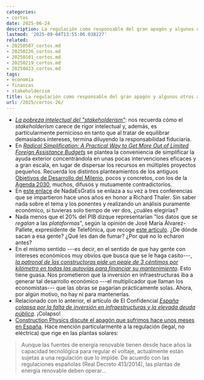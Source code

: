 ```yaml
---
categories:
- cortos
date: 2025-06-24
description: La regulación como responsable del gran apagón y algunos otros asuntos más
lastmod: '2025-09-04T13:55:06.038227'
related:
- 20250507_cortos.md
- 20250226_cortos.md
- 20250101_cortos.md
- 20250219_cortos.md
- 20250423_cortos.md
tags:
- economía
- finanzas
- stakeholderism
title: La regulación como responsable del gran apagón y algunos otros asuntos más
url: /2025/cortos-26/
---
```


- [_La pobreza intelectual del "stakeholderism"_](https://derechomercantilespana.blogspot.com/2025/03/la-pobreza-intelectual-del.html): nos recuerda cómo el _stakeholderism_ carece de rigor intelectual y, además, es particularmente pernicioso en tanto que al tratar de equilibrar demasiados intereses, termina diluyendo la responsabilidad fiduciaria.
- En [_Radical Simplification: A Practical Way to Get More Out of Limited Foreign Assistance Budgets_](https://www.cgdev.org/blog/radical-simplification-practical-way-get-more-out-limited-foreign-assistance-budgets) se plantea la conveniencia de simplificar la ayuda exterior concentrándola en unas pocas intervenciones eficaces y a gran escala, en lugar de dispersar los recursos en múltiples proyectos pequeños. Recuerda los distintos planteamientos de los antiguos [Objetivos de Desarrollo del Milenio](https://es.wikipedia.org/wiki/Objetivos_de_Desarrollo_del_Milenio), pocos y concretos, con los de la [Agenda 2030](https://es.wikipedia.org/wiki/Objetivos_de_Desarrollo_Sostenible), muchos, difusos y mutuamente contradictorios.
- En [este enlace](https://nadaesgratis.es/admin/conferencia-sobre-richard-h-thaler-premio-nobel-de-economia-2017) de NadaEsGratis se enlaza a su vez a tres conferencias que se impartieron hace unos años en honor a Richard Thaler. Sin saber nada sobre el tema y los ponentes y realizando un análisis puramente económico, si tuvieras solo tiempo de ver dos, ¿cuáles elegirías?
- Nada menos que el 20% del PIB dizque representarían "los datos que se _regalan_ a las _plataformas_", según la opinión de José María Álvarez-Pallete, expresidente de Telefónica, que recoge [este artículo](https://okdiario.com/economia/telefonica-explica-que-datos-que-espana-regala-plataformas-supondrian-20-del-pib-13450437). ¿De dónde sacan a esa gente? ¿Qué les dan de fumar? ¿Por qué no lo echaron antes?
- En el mismo sentido ---es decir, en el sentido de que hay gente con intereses económicos muy obvios que busca que se le haga casito---, [_la patronal de las constructoras pide un peaje de 3 céntimos por kilómetro en todas las autovías para financiar su mantenimiento_](https://www.20minutos.es/lainformacion/economia-y-finanzaspatronal-constructoras-peaje-3-centimos-kilometro-todas-autovias-mantenimiento-5727512/). Esto tiene guasa. Nos prometieron que la inversión en infraestructuras iba a generar tal desarrollo económico ---el multiplicador que llaman los economistas--- que las obras se pagarían prácticamente solas. Ahora, por algún motivo, no hay ni para mantenerlas.
- Relacionado con lo anterior, el artículo de El Confidencial [_España colapsa por la falta de inversión en infraestructuras y la elevada deuda pública_](https://www.elconfidencial.com/inmobiliario/inversiones-alternativas/2025-08-10/colapso-infraestructuras-publicas-tren-apagon_4188336/). ¡Colapso!
- [Construction Physics discute el apagón que sufrimos hace unos meses en España](https://www.construction-physics.com/p/reading-list-for-06212025). Hace mención particularmente a la regulación (legal, no eléctrica) que rige en las plantas solares:

> Aunque las fuentes de energía renovable tienen desde hace años la capacidad tecnológica para regular el voltaje, actualmente están sujetas a una regulación que lo impide. De acuerdo con las regulaciones españolas (Real Decreto 413/2014), las plantas de energía renovable deben operar...